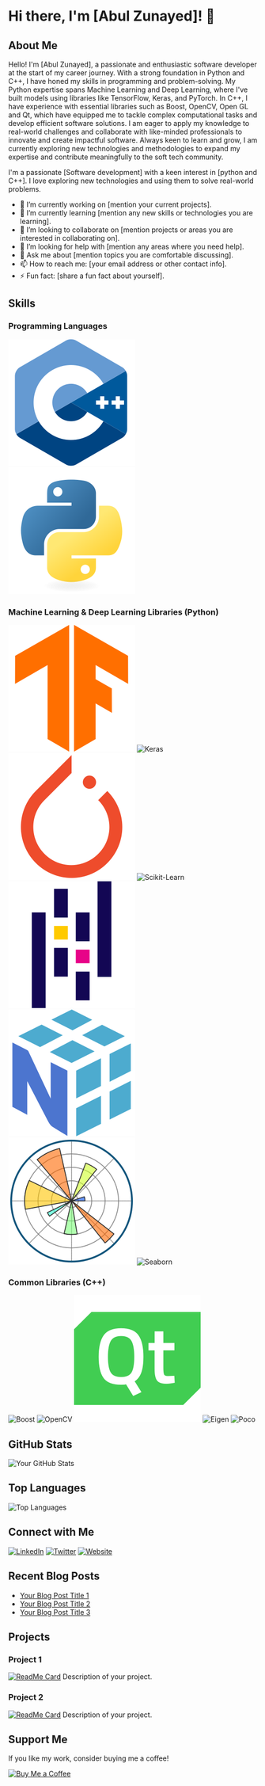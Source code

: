 # Hi there, I'm [Abul Zunayed]! 👋


## About Me

Hello! I'm [Abul Zunayed], a passionate and enthusiastic software developer at the start of my career journey. With a strong foundation in Python and C++, I have honed my skills in programming and problem-solving. My Python expertise spans Machine Learning and Deep Learning, where I've built models using libraries like TensorFlow, Keras, and PyTorch. In C++, I have experience with essential libraries such as Boost, OpenCV, Open GL and Qt, which have equipped me to tackle complex computational tasks and develop efficient software solutions. I am eager to apply my knowledge to real-world challenges and collaborate with like-minded professionals to innovate and create impactful software. Always keen to learn and grow, I am currently exploring new technologies and methodologies to expand my expertise and contribute meaningfully to the soft tech community.


I'm a passionate [Software development] with a keen interest in [python and C++]. I love exploring new technologies and using them to solve real-world problems.

- 🔭 I’m currently working on [mention your current projects].
- 🌱 I’m currently learning [mention any new skills or technologies you are learning].
- 👯 I’m looking to collaborate on [mention projects or areas you are interested in collaborating on].
- 🤔 I’m looking for help with [mention any areas where you need help].
- 💬 Ask me about [mention topics you are comfortable discussing].
- 📫 How to reach me: [your email address or other contact info].
- ⚡ Fun fact: [share a fun fact about yourself].

## Skills

### Programming Languages
![C++](https://raw.githubusercontent.com/devicons/devicon/master/icons/cplusplus/cplusplus-original.svg)
![Python](https://raw.githubusercontent.com/devicons/devicon/master/icons/python/python-original.svg)

### Machine Learning & Deep Learning Libraries (Python)
![TensorFlow](https://raw.githubusercontent.com/devicons/devicon/master/icons/tensorflow/tensorflow-original.svg)
![Keras](https://raw.githubusercontent.com/valohai/ml-logos/master/keras.svg)
![PyTorch](https://raw.githubusercontent.com/devicons/devicon/master/icons/pytorch/pytorch-original.svg)
![Scikit-Learn](https://raw.githubusercontent.com/devicons/devicon/master/icons/scikit-learn/scikit-learn-original.svg)
![Pandas](https://raw.githubusercontent.com/devicons/devicon/master/icons/pandas/pandas-original.svg)
![NumPy](https://raw.githubusercontent.com/devicons/devicon/master/icons/numpy/numpy-original.svg)
![Matplotlib](https://raw.githubusercontent.com/devicons/devicon/master/icons/matplotlib/matplotlib-original.svg)
![Seaborn](https://raw.githubusercontent.com/mwaskom/seaborn/master/doc/_static/logo-wide-lightbg.svg)

### Common Libraries (C++)
![Boost](https://www.boost.org/assets/img/boost.png)
![OpenCV](https://raw.githubusercontent.com/opencv/opencv/master/doc/opencv-logo2.png)
![Qt](https://raw.githubusercontent.com/devicons/devicon/master/icons/qt/qt-original.svg)
![Eigen](https://upload.wikimedia.org/wikipedia/commons/8/8e/Eigen_logo.svg)
![Poco](https://pocoproject.org/images/logo-web-white.svg)

## GitHub Stats

![Your GitHub Stats](https://github-readme-stats.vercel.app/api?username=your-github-username&show_icons=true&theme=radical)

## Top Languages

![Top Languages](https://github-readme-stats.vercel.app/api/top-langs/?username=your-github-username&layout=compact&theme=radical)

## Connect with Me

[![LinkedIn](https://img.shields.io/badge/LinkedIn-0A66C2?style=for-the-badge&logo=linkedin&logoColor=white)](https://www.linkedin.com/in/your-linkedin-username)
[![Twitter](https://img.shields.io/badge/Twitter-1DA1F2?style=for-the-badge&logo=twitter&logoColor=white)](https://twitter.com/your-twitter-username)
[![Website](https://img.shields.io/badge/Website-000000?style=for-the-badge&logo=About.me&logoColor=white)](https://yourwebsite.com)

## Recent Blog Posts

<!-- BLOG-POST-LIST:START -->
- [Your Blog Post Title 1](https://yourblog.com/your-post-1)
- [Your Blog Post Title 2](https://yourblog.com/your-post-2)
- [Your Blog Post Title 3](https://yourblog.com/your-post-3)
<!-- BLOG-POST-LIST:END -->

## Projects

### Project 1
[![ReadMe Card](https://github-readme-stats.vercel.app/api/pin/?username=your-github-username&repo=project-1&theme=radical)](https://github.com/your-github-username/project-1)
Description of your project.

### Project 2
[![ReadMe Card](https://github-readme-stats.vercel.app/api/pin/?username=your-github-username&repo=project-2&theme=radical)](https://github.com/your-github-username/project-2)
Description of your project.

## Support Me

If you like my work, consider buying me a coffee!

[![Buy Me a Coffee](https://img.shields.io/badge/Buy_Me_A_Coffee-FFDD00?style=for-the-badge&logo=buy-me-a-coffee&logoColor=black)](https://www.buymeacoffee.com/yourusername)
